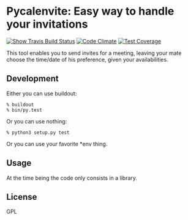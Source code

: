 # Pycalenvite: Easy way to handle your invitations

[![Show Travis Build Status](https://travis-ci.org/guyzmo/pycalenvite.svg)](https://travis-ci.org/guyzmo/pycalenvite)
[![Code Climate](https://codeclimate.com/github/guyzmo/pycalenvite/badges/gpa.svg)](https://codeclimate.com/github/guyzmo/pycalenvite)
[![Test Coverage](https://codeclimate.com/github/guyzmo/pycalenvite/badges/coverage.svg)](https://codeclimate.com/github/guyzmo/pycalenvite/coverage)

This tool enables you to send invites for a meeting, leaving your mate choose the
time/date of his preference, given your availabilities.

## Development

Either you can use buildout:

    % buildout
    % bin/py.test

Or you can use nothing:

    % python3 setup.py test

Or you can use your favorite *env thing.

## Usage

At the time being the code only consists in a library.

## License

GPL

